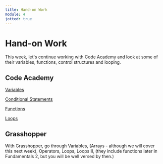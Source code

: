 ```yaml
---
title: Hand-on Work
module: 4
jotted: true
---
```


# Hand-on Work

This week, let's continue working with Code Academy and look at some of their variables, functions, control structures and looping.

## Code Academy

[Variables](https://www.codecademy.com/courses/introduction-to-javascript/lessons/variables/exercises/intro-variables?action=resume_content_item)

[Conditional Statements](https://www.codecademy.com/courses/introduction-to-javascript/lessons/control-flow/exercises/control-flow-intro?action=resume_content_item)

[Functions](https://www.codecademy.com/courses/introduction-to-javascript/lessons/functions/exercises/intro-to-functions?action=resume_content_item)

[Loops](https://www.codecademy.com/courses/introduction-to-javascript/lessons/loops/exercises/loops?action=resume_content_item)

## Grasshopper
With Grasshopper, go through Variables, (Arrays - although we will cover this next week), Operators, Loops, Loops II, (they include functions later in Fundamentals 2, but you will be well versed by then.) 